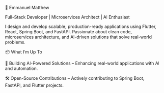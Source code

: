 🚀 Emmanuel Matthew

Full-Stack Developer | Microservices Architect | AI Enthusiast

I design and develop scalable, production-ready applications using Flutter, React, Spring Boot, and FastAPI. Passionate about clean code, microservices architecture, and AI-driven solutions that solve real-world problems.

📦 What I’m Up To

🚀 Building AI-Powered Solutions – Enhancing real-world applications with AI and automation.

🛠 Open-Source Contributions – Actively contributing to Spring Boot, FastAPI, and Flutter projects.
